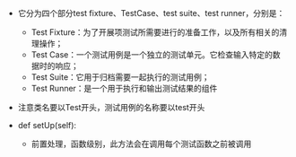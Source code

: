 - 它分为四个部分test fixture、TestCase、test suite、test runner，分别是：
    - Test Fixture：为了开展项测试所需要进行的准备工作，以及所有相关的清理操作；
    - Test Case：一个测试用例是一个独立的测试单元。它检查输入特定的数据时的响应；
    - Test Suite：它用于归档需要一起执行的测试用例；
    - Test Runner：是一个用于执行和输出测试结果的组件

- 注意类名要以Test开头，测试用例的名称要以test开头

- def setUp(self):
    - 前置处理，函数级别，此方法会在调用每个测试函数之前被调用